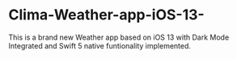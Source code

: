 # Clima-Weather-app-iOS-13-
This is a brand new Weather app based on iOS 13 
with Dark Mode Integrated and Swift 5 native funtionality implemented.
